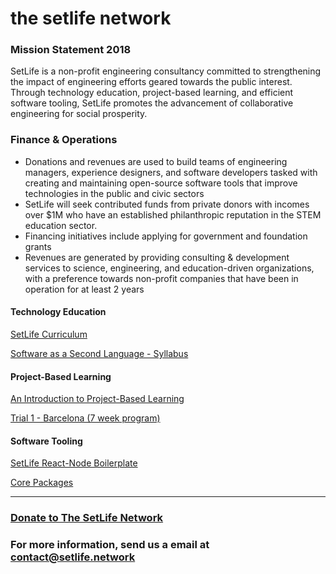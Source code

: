 
# the setlife network

### Mission Statement 2018
SetLife is a non-profit engineering consultancy committed to strengthening the impact of engineering efforts geared towards the public interest. Through technology education, project-based learning, and efficient software tooling, SetLife promotes the advancement of collaborative engineering for social prosperity.

### Finance & Operations
- Donations and revenues are used to build teams of engineering managers, experience designers, and software developers tasked with creating and maintaining open-source software tools that improve technologies in the public and civic sectors
- SetLife will seek contributed funds from private donors with incomes over $1M who have an established philanthropic reputation in the STEM education sector.
- Financing initiatives include applying for government and foundation grants
- Revenues are generated by providing consulting & development services to science, engineering, and education-driven organizations, with a preference towards non-profit companies that have been in operation for at least 2 years

#### Technology Education

[SetLife Curriculum](https://education.setlife.network)

[Software as a Second Language - Syllabus](https://education.setlife.network/Syllabus-SaSL)

#### Project-Based Learning

[An Introduction to Project-Based Learning](https://medium.com/the-setlife-network/an-introduction-to-project-based-learning-65b4ab70bec2)

[Trial 1 - Barcelona (7 week program)](https://otech47.github.io/setlife-network/Project-Based-Learning-1-Barcelona)

#### Software Tooling

[SetLife React-Node Boilerplate](https://github.com/otech47/setlife-react-node-boilerplate)

[Core Packages](https://github.com/setlife-network/software-tooling/tree/master/packages)

-------------------------
### [Donate to The SetLife Network](https://checkout.opennode.co/p/7b5be294-7151-49ed-becf-e8bf1f3899e9)

### For more information, send us a email at contact@setlife.network
